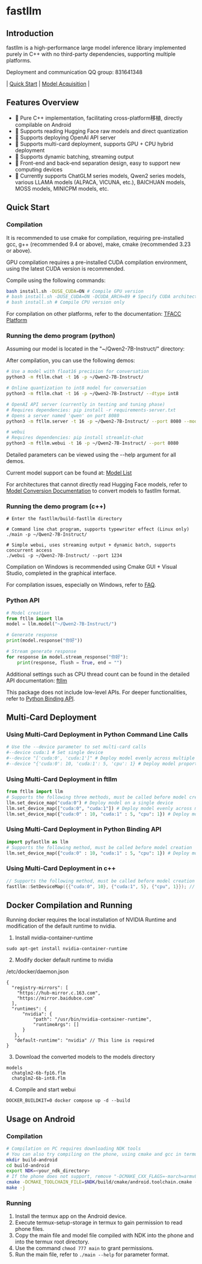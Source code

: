# fastllm

## Introduction

fastllm is a high-performance large model inference library implemented purely in C++ with no third-party dependencies, supporting multiple platforms.

Deployment and communication QQ group: 831641348

| [Quick Start](#quick-start) | [Model Acquisition](#model-acquisition) |

## Features Overview

- 🚀 Pure C++ implementation, facilitating cross-platform移植, directly compilable on Android
- 🚀 Supports reading Hugging Face raw models and direct quantization
- 🚀 Supports deploying OpenAI API server
- 🚀 Supports multi-card deployment, supports GPU + CPU hybrid deployment
- 🚀 Supports dynamic batching, streaming output
- 🚀 Front-end and back-end separation design, easy to support new computing devices
- 🚀 Currently supports ChatGLM series models, Qwen2 series models, various LLAMA models (ALPACA, VICUNA, etc.), BAICHUAN models, MOSS models, MINICPM models, etc.

## Quick Start

### Compilation

It is recommended to use cmake for compilation, requiring pre-installed gcc, g++ (recommended 9.4 or above), make, cmake (recommended 3.23 or above).

GPU compilation requires a pre-installed CUDA compilation environment, using the latest CUDA version is recommended.

Compile using the following commands:

``` sh
bash install.sh -DUSE_CUDA=ON # Compile GPU version
# bash install.sh -DUSE_CUDA=ON -DCUDA_ARCH=89 # Specify CUDA architecture, e.g., 4090 uses architecture 89
# bash install.sh # Compile CPU version only
```

For compilation on other platforms, refer to the documentation:
[TFACC Platform](docs/tfacc.md)

### Running the demo program (python)

Assuming our model is located in the "~/Qwen2-7B-Instruct/" directory:

After compilation, you can use the following demos:

``` sh
# Use a model with float16 precision for conversation
python3 -m ftllm.chat -t 16 -p ~/Qwen2-7B-Instruct/ 

# Online quantization to int8 model for conversation
python3 -m ftllm.chat -t 16 -p ~/Qwen2-7B-Instruct/ --dtype int8

# OpenAI API server (currently in testing and tuning phase)
# Requires dependencies: pip install -r requirements-server.txt
# Opens a server named 'qwen' on port 8080
python3 -m ftllm.server -t 16 -p ~/Qwen2-7B-Instruct/ --port 8080 --model_name qwen

# webui
# Requires dependencies: pip install streamlit-chat
python3 -m ftllm.webui -t 16 -p ~/Qwen2-7B-Instruct/ --port 8080
```

Detailed parameters can be viewed using the --help argument for all demos.

Current model support can be found at: [Model List](docs/models.md)

For architectures that cannot directly read Hugging Face models, refer to [Model Conversion Documentation](docs/convert_model.md) to convert models to fastllm format.

### Running the demo program (c++)

```
# Enter the fastllm/build-fastllm directory

# Command line chat program, supports typewriter effect (Linux only)
./main -p ~/Qwen2-7B-Instruct/

# Simple webui, uses streaming output + dynamic batch, supports concurrent access
./webui -p ~/Qwen2-7B-Instruct/ --port 1234 
```

Compilation on Windows is recommended using Cmake GUI + Visual Studio, completed in the graphical interface.

For compilation issues, especially on Windows, refer to [FAQ](docs/faq.md).

### Python API

``` python
# Model creation
from ftllm import llm
model = llm.model("~/Qwen2-7B-Instruct/")

# Generate response
print(model.response("你好"))

# Stream generate response
for response in model.stream_response("你好"):
    print(response, flush = True, end = "")
```

Additional settings such as CPU thread count can be found in the detailed API documentation: [ftllm](docs/ftllm.md)

This package does not include low-level APIs. For deeper functionalities, refer to [Python Binding API](#Python-binding-API).

## Multi-Card Deployment

### Using Multi-Card Deployment in Python Command Line Calls

``` sh
# Use the --device parameter to set multi-card calls
#--device cuda:1 # Set single device
#--device "['cuda:0', 'cuda:1']" # Deploy model evenly across multiple devices
#--device "{'cuda:0': 10, 'cuda:1': 5, 'cpu': 1} # Deploy model proportionally across multiple devices
```

### Using Multi-Card Deployment in ftllm

``` python
from ftllm import llm
# Supports the following three methods, must be called before model creation
llm.set_device_map("cuda:0") # Deploy model on a single device
llm.set_device_map(["cuda:0", "cuda:1"]) # Deploy model evenly across multiple devices
llm.set_device_map({"cuda:0" : 10, "cuda:1" : 5, "cpu": 1}) # Deploy model proportionally across multiple devices
```

### Using Multi-Card Deployment in Python Binding API

``` python
import pyfastllm as llm
# Supports the following method, must be called before model creation
llm.set_device_map({"cuda:0" : 10, "cuda:1" : 5, "cpu": 1}) # Deploy model proportionally across multiple devices
```

### Using Multi-Card Deployment in c++

``` cpp
// Supports the following method, must be called before model creation
fastllm::SetDeviceMap({{"cuda:0", 10}, {"cuda:1", 5}, {"cpu", 1}}); // Deploy model proportionally across multiple devices
```

## Docker Compilation and Running
Running docker requires the local installation of NVIDIA Runtime and modification of the default runtime to nvidia.

1. Install nvidia-container-runtime
```
sudo apt-get install nvidia-container-runtime
```

2. Modify docker default runtime to nvidia

/etc/docker/daemon.json
```
{
  "registry-mirrors": [
    "https://hub-mirror.c.163.com",
    "https://mirror.baidubce.com"
  ],
  "runtimes": {
      "nvidia": {
          "path": "/usr/bin/nvidia-container-runtime",
          "runtimeArgs": []
      }
   },
   "default-runtime": "nvidia" // This line is required
}

```

3. Download the converted models to the models directory
```
models
  chatglm2-6b-fp16.flm
  chatglm2-6b-int8.flm
```

4. Compile and start webui
```
DOCKER_BUILDKIT=0 docker compose up -d --build
```

## Usage on Android

### Compilation
``` sh
# Compilation on PC requires downloading NDK tools
# You can also try compiling on the phone, using cmake and gcc in termux (no need for NDK)
mkdir build-android
cd build-android
export NDK=<your_ndk_directory>
# If the phone does not support, remove "-DCMAKE_CXX_FLAGS=-march=armv8.2a+dotprod" (most new phones support this)
cmake -DCMAKE_TOOLCHAIN_FILE=$NDK/build/cmake/android.toolchain.cmake -DANDROID_ABI=arm64-v8a -DANDROID_PLATFORM=android-23 -DCMAKE_CXX_FLAGS=-march=armv8.2a+dotprod ..
make -j
```

### Running

1. Install the termux app on the Android device.
2. Execute termux-setup-storage in termux to gain permission to read phone files.
3. Copy the main file and model file compiled with NDK into the phone and into the termux root directory.
4. Use the command ```chmod 777 main``` to grant permissions.
5. Run the main file, refer to ```./main --help``` for parameter format.